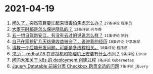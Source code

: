 # 2021-04-19

1. [闲久了，突然项目要忙起来很害怕焦虑怎么办？](https://www.v2ex.com/t/771549) `27条评论` `程序员`
1. [大家平时都是怎么保护隐私的？](https://www.v2ex.com/t/771550) `12条评论` `问与答`
1. [五一想自驾新安江，有没有去过的说说怎么样？](https://www.v2ex.com/t/771553) `11条评论` `旅行`
1. [自己在家挖矿几天结果收益被盗了，说说我的经历](https://www.v2ex.com/t/771563) `10条评论` `分享发现`
1. [请教一个后端开发问题，可能是多线程相关。](https://www.v2ex.com/t/771558) `10条评论` `程序员`
1. [求助： redhat7.8 在虚拟机和物理机上安装有什么不同？](https://www.v2ex.com/t/771538) `9条评论` `Linux`
1. [问问大家关于 k8s 的 deployment 创建过程](https://www.v2ex.com/t/771559) `7条评论` `Kubernetes`
1. [Jquery Datatable 前端分页 Checkbox 跨页全选的问题](https://www.v2ex.com/t/771556) `7条评论` `jQuery`

